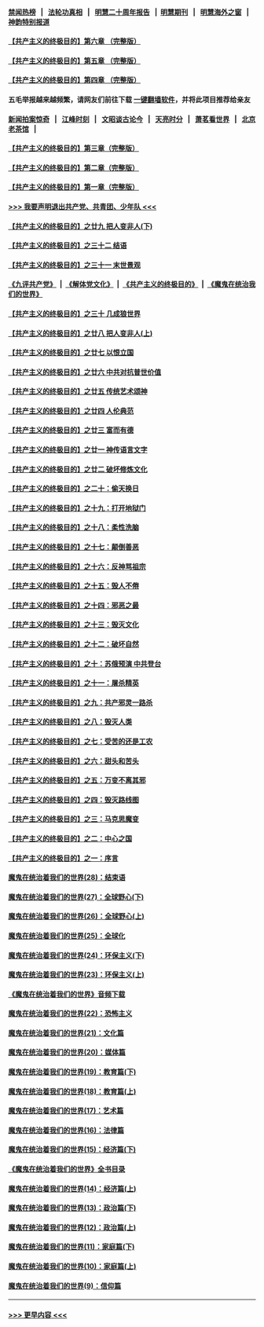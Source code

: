 #### [禁闻热榜](热点新闻.md?=0)  &nbsp;&nbsp;|&nbsp;&nbsp; [法轮功真相](https://github.com/gfw-breaker/truth/blob/master/README.md?=0) &nbsp;&nbsp;|&nbsp;&nbsp; [明慧二十周年报告](https://github.com/gfw-breaker/mh-reports/blob/master/README.md?=0) &nbsp;&nbsp;|&nbsp;&nbsp;[明慧期刊](https://github.com/gfw-breaker/mh-qikan) &nbsp;&nbsp;|&nbsp;&nbsp; [明慧海外之窗](https://github.com/gfw-breaker/mh-news/blob/master/README.md?=0) &nbsp;&nbsp;|&nbsp;&nbsp; [神韵特别报道](https://github.com/gfw-breaker/mh-news/blob/master/shenyun.md?=0)
#### [【共产主义的终极目的】第六章 （完整版）](../pages/nsc422/n11428913.md?t=03121802) 
#### [【共产主义的终极目的】第五章 （完整版）](../pages/nsc422/n11428912.md?t=03121802) 
#### [【共产主义的终极目的】第四章 （完整版）](../pages/nsc422/n11428907.md?t=03121802) 
#### 五毛举报越来越频繁，请网友们前往下载 [一键翻墙软件](https://github.com/gfw-breaker/ssr-accounts)，并将此项目推荐给亲友
#### [新闻拍案惊奇](https://github.com/gfw-breaker/banned-news/blob/master/pages/link4.md) &nbsp;&nbsp;|&nbsp;&nbsp; [江峰时刻](https://github.com/gfw-breaker/banned-news/blob/master/pages/link4.md) &nbsp;&nbsp;|&nbsp;&nbsp; [文昭谈古论今](https://github.com/gfw-breaker/banned-news/blob/master/pages/link4.md) &nbsp;&nbsp;|&nbsp;&nbsp; [天亮时分](https://github.com/gfw-breaker/banned-news/blob/master/pages/link4.md) &nbsp;&nbsp;|&nbsp;&nbsp; [萧茗看世界](https://github.com/gfw-breaker/banned-news/blob/master/pages/link4.md) &nbsp;&nbsp;|&nbsp;&nbsp; [北京老茶馆](https://github.com/gfw-breaker/banned-news/blob/master/pages/link4.md) &nbsp;&nbsp;|&nbsp;&nbsp; 
#### [【共产主义的终极目的】第三章（完整版）](../pages/nsc422/n11428848.md?t=03121802) 
#### [【共产主义的终极目的】第二章（完整版）](../pages/nsc422/n11428831.md?t=03121802) 
#### [【共产主义的终极目的】第一章（完整版）](../pages/nsc422/n11417651.md?t=03121802) 
#### [>>> 我要声明退出共产党、共青团、少年队 <<<](https://github.com/begood0513/goodnews/blob/master/quit/letter.md) 
#### [【共产主义的终极目的】之廿九 把人变非人(下)](../pages/nsc422/n11344140.md?t=03121802) 
#### [【共产主义的终极目的】之三十二 结语](../pages/nsc422/n11360535.md?t=03121802) 
#### [【共产主义的终极目的】之三十一 末世景观](../pages/nsc422/n11351129.md?t=03121802) 
#### [《九评共产党》](https://github.com/begood0513/9ping.md/blob/master/README.md) &nbsp;|&nbsp; [《解体党文化》](../../../../jtdwh.md/blob/master/README.md)  &nbsp;|&nbsp; [《共产主义的终极目的》](../../../../gczydzjmd.md/blob/master/README.md) &nbsp;|&nbsp; [《魔鬼在统治我们的世界》](../../../../mgztzwmdsj.md/blob/master/README.md) 
#### [【共产主义的终极目的】之三十 几成狼世界](../pages/nsc422/n11348280.md?t=03121802) 
#### [【共产主义的终极目的】之廿八 把人变非人(上)](../pages/nsc422/n11340492.md?t=03121802) 
#### [【共产主义的终极目的】之廿七 以恨立国](../pages/nsc422/n11336944.md?t=03121802) 
#### [【共产主义的终极目的】之廿六 中共对抗普世价值](../pages/nsc422/n11324785.md?t=03121802) 
#### [【共产主义的终极目的】之廿五 传统艺术颂神](../pages/nsc422/n11296396.md?t=03121802) 
#### [【共产主义的终极目的】之廿四 人伦典范](../pages/nsc422/n11296397.md?t=03121802) 
#### [【共产主义的终极目的】之廿三 富而有德](../pages/nsc422/n11283598.md?t=03121802) 
#### [【共产主义的终极目的】之廿一 神传语言文字](../pages/nsc422/n11263265.md?t=03121802) 
#### [【共产主义的终极目的】之廿二 破坏修炼文化](../pages/nsc422/n11245728.md?t=03121802) 
#### [【共产主义的终极目的】之二十：偷天换日](../pages/nsc422/n11238846.md?t=03121802) 
#### [【共产主义的终极目的】之十九：打开地狱门](../pages/nsc422/n11206376.md?t=03121802) 
#### [【共产主义的终极目的】之十八：柔性洗脑](../pages/nsc422/n11199994.md?t=03121802) 
#### [【共产主义的终极目的】之十七：颠倒善恶](../pages/nsc422/n11179782.md?t=03121802) 
#### [【共产主义的终极目的】之十六：反神骂祖宗](../pages/nsc422/n11166798.md?t=03121802) 
#### [【共产主义的终极目的】之十五：毁人不倦](../pages/nsc422/n11166792.md?t=03121802) 
#### [【共产主义的终极目的】之十四：邪恶之最](../pages/nsc422/n11150249.md?t=03121802) 
#### [【共产主义的终极目的】之十三：毁灭文化](../pages/nsc422/n11135227.md?t=03121802) 
#### [【共产主义的终极目的】之十二：破坏自然](../pages/nsc422/n11135214.md?t=03121802) 
#### [【共产主义的终极目的】之十：苏俄预演 中共登台](../pages/nsc422/n11118424.md?t=03121802) 
#### [【共产主义的终极目的】之十一：屠杀精英](../pages/nsc422/n11118442.md?t=03121802) 
#### [【共产主义的终极目的】之九：共产邪灵一路杀](../pages/nsc422/n11114139.md?t=03121802) 
#### [【共产主义的终极目的】之八：毁灭人类](../pages/nsc422/n11108503.md?t=03121802) 
#### [【共产主义的终极目的】之七：受苦的还是工农](../pages/nsc422/n11101809.md?t=03121802) 
#### [【共产主义的终极目的】之六：甜头和苦头](../pages/nsc422/n11096971.md?t=03121802) 
#### [【共产主义的终极目的】之五：万变不离其邪](../pages/nsc422/n11091285.md?t=03121802) 
#### [【共产主义的终极目的】之四：毁灭路线图](../pages/nsc422/n11086284.md?t=03121802) 
#### [【共产主义的终极目的】之三：马克思魔变](../pages/nsc422/n11061941.md?t=03121802) 
#### [【共产主义的终极目的】之二：中心之国](../pages/nsc422/n11047728.md?t=03121802) 
#### [【共产主义的终极目的】之一：序言](../pages/nsc422/n11086077.md?t=03121802) 
#### [魔鬼在统治着我们的世界(28)：结束语](../pages/nsc422/n10936246.md?t=03121802) 
#### [魔鬼在统治着我们的世界(27)：全球野心(下)](../pages/nsc422/n10928319.md?t=03121802) 
#### [魔鬼在统治着我们的世界(26)：全球野心(上)](../pages/nsc422/n10900318.md?t=03121802) 
#### [魔鬼在统治着我们的世界(25)：全球化](../pages/nsc422/n10788205.md?t=03121802) 
#### [魔鬼在统治着我们的世界(24)：环保主义(下)](../pages/nsc422/n10695307.md?t=03121802) 
#### [魔鬼在统治着我们的世界(23)：环保主义(上)](../pages/nsc422/n10688613.md?t=03121802) 
#### [《魔鬼在统治着我们的世界》音频下载](../pages/nsc422/n10635553.md?t=03121802) 
#### [魔鬼在统治着我们的世界(22)：恐怖主义](../pages/nsc422/n10614727.md?t=03121802) 
#### [魔鬼在统治着我们的世界(21)：文化篇](../pages/nsc422/n10597706.md?t=03121802) 
#### [魔鬼在统治着我们的世界(20)：媒体篇](../pages/nsc422/n10586579.md?t=03121802) 
#### [魔鬼在统治着我们的世界(19)：教育篇(下)](../pages/nsc422/n10564808.md?t=03121802) 
#### [魔鬼在统治着我们的世界(18)：教育篇(上)](../pages/nsc422/n10526970.md?t=03121802) 
#### [魔鬼在统治着我们的世界(17)：艺术篇](../pages/nsc422/n10499093.md?t=03121802) 
#### [魔鬼在统治着我们的世界(16)：法律篇](../pages/nsc422/n10485969.md?t=03121802) 
#### [魔鬼在统治着我们的世界(15)：经济篇(下)](../pages/nsc422/n10469975.md?t=03121802) 
#### [《魔鬼在统治着我们的世界》全书目录](../pages/nsc422/n10464261.md?t=03121802) 
#### [魔鬼在统治着我们的世界(14)：经济篇(上)](../pages/nsc422/n10457370.md?t=03121802) 
#### [魔鬼在统治着我们的世界(13)：政治篇(下)](../pages/nsc422/n10448270.md?t=03121802) 
#### [魔鬼在统治着我们的世界(12)：政治篇(上)](../pages/nsc422/n10444576.md?t=03121802) 
#### [魔鬼在统治着我们的世界(11)：家庭篇(下)](../pages/nsc422/n10440961.md?t=03121802) 
#### [魔鬼在统治着我们的世界(10)：家庭篇(上)](../pages/nsc422/n10435448.md?t=03121802) 
#### [魔鬼在统治着我们的世界(9)：信仰篇](../pages/nsc422/n10432159.md?t=03121802) 

----
#### [ >>> 更早内容 <<< ](../indexes/nsc422-earlier.md)

